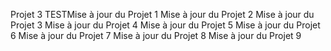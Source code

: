 Projet 3 TESTMise à jour du Projet 1
Mise à jour du Projet 2
Mise à jour du Projet 3
Mise à jour du Projet 4
Mise à jour du Projet 5
Mise à jour du Projet 6
Mise à jour du Projet 7
Mise à jour du Projet 8
Mise à jour du Projet 9
